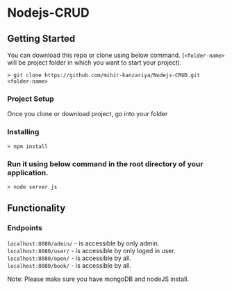 # Nodejs-CRUD

## Getting Started
You can download this repo or clone using below command. (`<folder-name>` will be project folder in which you want to start your project).
```
> git clone https://github.com/mihir-kanzariya/Nodejs-CRUD.git <folder-name>
```

### Project Setup
Once you clone or download project, go into your folder

### Installing
```
> npm install     
```

### Run it using below command in the root directory of your application.
```
> node server.js
```

## Functionality

### Endpoints

`localhost:8080/admin/` - is accessible by only admin.  
`localhost:8080/user/` -  is accessible by only loged in user.  
`localhost:8080/open/` -  is accessible by all.  
`localhost:8080/book/` -  is accessible by all.  

Note: Please make sure you have mongoDB and nodeJS install.